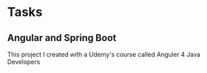# Tasks

## Angular and Spring Boot

This project I created with a Udemy's course called Anguler 4 Java Developers
